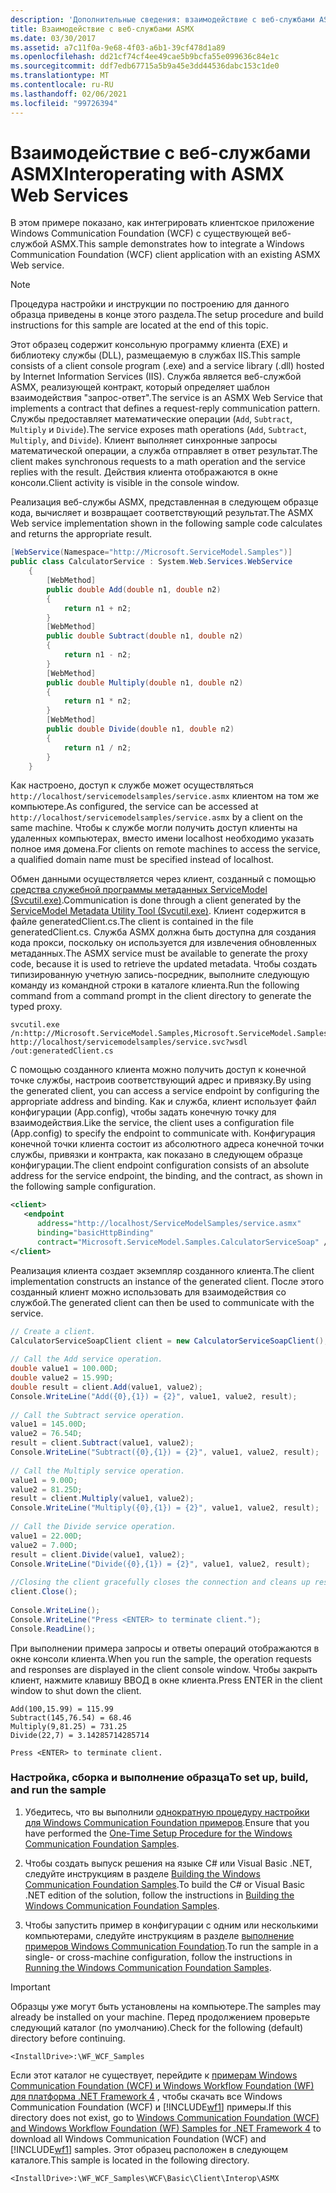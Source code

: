 ```yaml
---
description: 'Дополнительные сведения: взаимодействие с веб-службами ASMX'
title: Взаимодействие с веб-службами ASMX
ms.date: 03/30/2017
ms.assetid: a7c11f0a-9e68-4f03-a6b1-39cf478d1a89
ms.openlocfilehash: dd21cf74cf4ee49cae5b9bcfa55e099636c84e1c
ms.sourcegitcommit: ddf7edb67715a5b9a45e3dd44536dabc153c1de0
ms.translationtype: MT
ms.contentlocale: ru-RU
ms.lasthandoff: 02/06/2021
ms.locfileid: "99726394"
---
```

# <a name="interoperating-with-asmx-web-services"></a><span data-ttu-id="15512-103">Взаимодействие с веб-службами ASMX</span><span class="sxs-lookup"><span data-stu-id="15512-103">Interoperating with ASMX Web Services</span></span>

<span data-ttu-id="15512-104">В этом примере показано, как интегрировать клиентское приложение Windows Communication Foundation (WCF) с существующей веб-службой ASMX.</span><span class="sxs-lookup"><span data-stu-id="15512-104">This sample demonstrates how to integrate a Windows Communication Foundation (WCF) client application with an existing ASMX Web service.</span></span>  
  
> [!NOTE]
> <span data-ttu-id="15512-105">Процедура настройки и инструкции по построению для данного образца приведены в конце этого раздела.</span><span class="sxs-lookup"><span data-stu-id="15512-105">The setup procedure and build instructions for this sample are located at the end of this topic.</span></span>  
  
 <span data-ttu-id="15512-106">Этот образец содержит консольную программу клиента (EXE) и библиотеку службы (DLL), размещаемую в службах IIS.</span><span class="sxs-lookup"><span data-stu-id="15512-106">This sample consists of a client console program (.exe) and a service library (.dll) hosted by Internet Information Services (IIS).</span></span> <span data-ttu-id="15512-107">Служба является веб-службой ASMX, реализующей контракт, который определяет шаблон взаимодействия "запрос-ответ".</span><span class="sxs-lookup"><span data-stu-id="15512-107">The service is an ASMX Web Service that implements a contract that defines a request-reply communication pattern.</span></span> <span data-ttu-id="15512-108">Службы предоставляет математические операции (`Add`, `Subtract`, `Multiply` и `Divide`).</span><span class="sxs-lookup"><span data-stu-id="15512-108">The service exposes math operations (`Add`, `Subtract`, `Multiply`, and `Divide`).</span></span> <span data-ttu-id="15512-109">Клиент выполняет синхронные запросы математической операции, а служба отправляет в ответ результат.</span><span class="sxs-lookup"><span data-stu-id="15512-109">The client makes synchronous requests to a math operation and the service replies with the result.</span></span> <span data-ttu-id="15512-110">Действия клиента отображаются в окне консоли.</span><span class="sxs-lookup"><span data-stu-id="15512-110">Client activity is visible in the console window.</span></span>  
  
 <span data-ttu-id="15512-111">Реализация веб-службы ASMX, представленная в следующем образце кода, вычисляет и возвращает соответствующий результат.</span><span class="sxs-lookup"><span data-stu-id="15512-111">The ASMX Web service implementation shown in the following sample code calculates and returns the appropriate result.</span></span>  
  
```csharp  
[WebService(Namespace="http://Microsoft.ServiceModel.Samples")]  
public class CalculatorService : System.Web.Services.WebService  
    {  
        [WebMethod]  
        public double Add(double n1, double n2)  
        {  
            return n1 + n2;  
        }  
        [WebMethod]  
        public double Subtract(double n1, double n2)  
        {  
            return n1 - n2;  
        }  
        [WebMethod]  
        public double Multiply(double n1, double n2)  
        {  
            return n1 * n2;  
        }  
        [WebMethod]  
        public double Divide(double n1, double n2)  
        {  
            return n1 / n2;  
        }  
    }  
```  
  
 <span data-ttu-id="15512-112">Как настроено, доступ к службе может осуществляться `http://localhost/servicemodelsamples/service.asmx` клиентом на том же компьютере.</span><span class="sxs-lookup"><span data-stu-id="15512-112">As configured, the service can be accessed at `http://localhost/servicemodelsamples/service.asmx` by a client on the same machine.</span></span> <span data-ttu-id="15512-113">Чтобы к службе могли получить доступ клиенты на удаленных компьютерах, вместо имени localhost необходимо указать полное имя домена.</span><span class="sxs-lookup"><span data-stu-id="15512-113">For clients on remote machines to access the service, a qualified domain name must be specified instead of localhost.</span></span>  
  
 <span data-ttu-id="15512-114">Обмен данными осуществляется через клиент, созданный с помощью [средства служебной программы метаданных ServiceModel (Svcutil.exe)](../servicemodel-metadata-utility-tool-svcutil-exe.md).</span><span class="sxs-lookup"><span data-stu-id="15512-114">Communication is done through a client generated by the [ServiceModel Metadata Utility Tool (Svcutil.exe)](../servicemodel-metadata-utility-tool-svcutil-exe.md).</span></span> <span data-ttu-id="15512-115">Клиент содержится в файле generatedClient.cs.</span><span class="sxs-lookup"><span data-stu-id="15512-115">The client is contained in the file generatedClient.cs.</span></span> <span data-ttu-id="15512-116">Служба ASMX должна быть доступна для создания кода прокси, поскольку он используется для извлечения обновленных метаданных.</span><span class="sxs-lookup"><span data-stu-id="15512-116">The ASMX service must be available to generate the proxy code, because it is used to retrieve the updated metadata.</span></span> <span data-ttu-id="15512-117">Чтобы создать типизированную учетную запись-посредник, выполните следующую команду из командной строки в каталоге клиента.</span><span class="sxs-lookup"><span data-stu-id="15512-117">Run the following command from a command prompt in the client directory to generate the typed proxy.</span></span>  
  
```console  
svcutil.exe /n:http://Microsoft.ServiceModel.Samples,Microsoft.ServiceModel.Samples http://localhost/servicemodelsamples/service.svc?wsdl /out:generatedClient.cs  
```  
  
 <span data-ttu-id="15512-118">С помощью созданного клиента можно получить доступ к конечной точке службы, настроив соответствующий адрес и привязку.</span><span class="sxs-lookup"><span data-stu-id="15512-118">By using the generated client, you can access a service endpoint by configuring the appropriate address and binding.</span></span> <span data-ttu-id="15512-119">Как и служба, клиент использует файл конфигурации (App.config), чтобы задать конечную точку для взаимодействия.</span><span class="sxs-lookup"><span data-stu-id="15512-119">Like the service, the client uses a configuration file (App.config) to specify the endpoint to communicate with.</span></span> <span data-ttu-id="15512-120">Конфигурация конечной точки клиента состоит из абсолютного адреса конечной точки службы, привязки и контракта, как показано в следующем образце конфигурации.</span><span class="sxs-lookup"><span data-stu-id="15512-120">The client endpoint configuration consists of an absolute address for the service endpoint, the binding, and the contract, as shown in the following sample configuration.</span></span>  
  
```xml  
<client>  
   <endpoint
      address="http://localhost/ServiceModelSamples/service.asmx"
      binding="basicHttpBinding"
      contract="Microsoft.ServiceModel.Samples.CalculatorServiceSoap" />  
</client>  
```  
  
 <span data-ttu-id="15512-121">Реализация клиента создает экземпляр созданного клиента.</span><span class="sxs-lookup"><span data-stu-id="15512-121">The client implementation constructs an instance of the generated client.</span></span> <span data-ttu-id="15512-122">После этого созданный клиент можно использовать для взаимодействия со службой.</span><span class="sxs-lookup"><span data-stu-id="15512-122">The generated client can then be used to communicate with the service.</span></span>  
  
```csharp  
// Create a client.  
CalculatorServiceSoapClient client = new CalculatorServiceSoapClient();  
  
// Call the Add service operation.  
double value1 = 100.00D;  
double value2 = 15.99D;  
double result = client.Add(value1, value2);  
Console.WriteLine("Add({0},{1}) = {2}", value1, value2, result);  
  
// Call the Subtract service operation.  
value1 = 145.00D;  
value2 = 76.54D;  
result = client.Subtract(value1, value2);  
Console.WriteLine("Subtract({0},{1}) = {2}", value1, value2, result);  
  
// Call the Multiply service operation.  
value1 = 9.00D;  
value2 = 81.25D;  
result = client.Multiply(value1, value2);  
Console.WriteLine("Multiply({0},{1}) = {2}", value1, value2, result);  
  
// Call the Divide service operation.  
value1 = 22.00D;  
value2 = 7.00D;  
result = client.Divide(value1, value2);  
Console.WriteLine("Divide({0},{1}) = {2}", value1, value2, result);  
  
//Closing the client gracefully closes the connection and cleans up resources.  
client.Close();  
  
Console.WriteLine();  
Console.WriteLine("Press <ENTER> to terminate client.");  
Console.ReadLine();  
```  
  
 <span data-ttu-id="15512-123">При выполнении примера запросы и ответы операций отображаются в окне консоли клиента.</span><span class="sxs-lookup"><span data-stu-id="15512-123">When you run the sample, the operation requests and responses are displayed in the client console window.</span></span> <span data-ttu-id="15512-124">Чтобы закрыть клиент, нажмите клавишу ВВОД в окне клиента.</span><span class="sxs-lookup"><span data-stu-id="15512-124">Press ENTER in the client window to shut down the client.</span></span>  
  
```console
Add(100,15.99) = 115.99  
Subtract(145,76.54) = 68.46  
Multiply(9,81.25) = 731.25  
Divide(22,7) = 3.14285714285714  
  
Press <ENTER> to terminate client.  
```  
  
### <a name="to-set-up-build-and-run-the-sample"></a><span data-ttu-id="15512-125">Настройка, сборка и выполнение образца</span><span class="sxs-lookup"><span data-stu-id="15512-125">To set up, build, and run the sample</span></span>  
  
1. <span data-ttu-id="15512-126">Убедитесь, что вы выполнили [однократную процедуру настройки для Windows Communication Foundation примеров](one-time-setup-procedure-for-the-wcf-samples.md).</span><span class="sxs-lookup"><span data-stu-id="15512-126">Ensure that you have performed the [One-Time Setup Procedure for the Windows Communication Foundation Samples](one-time-setup-procedure-for-the-wcf-samples.md).</span></span>  
  
2. <span data-ttu-id="15512-127">Чтобы создать выпуск решения на языке C# или Visual Basic .NET, следуйте инструкциям в разделе [Building the Windows Communication Foundation Samples](building-the-samples.md).</span><span class="sxs-lookup"><span data-stu-id="15512-127">To build the C# or Visual Basic .NET edition of the solution, follow the instructions in [Building the Windows Communication Foundation Samples](building-the-samples.md).</span></span>  
  
3. <span data-ttu-id="15512-128">Чтобы запустить пример в конфигурации с одним или несколькими компьютерами, следуйте инструкциям в разделе [выполнение примеров Windows Communication Foundation](running-the-samples.md).</span><span class="sxs-lookup"><span data-stu-id="15512-128">To run the sample in a single- or cross-machine configuration, follow the instructions in [Running the Windows Communication Foundation Samples](running-the-samples.md).</span></span>  
  
> [!IMPORTANT]
> <span data-ttu-id="15512-129">Образцы уже могут быть установлены на компьютере.</span><span class="sxs-lookup"><span data-stu-id="15512-129">The samples may already be installed on your machine.</span></span> <span data-ttu-id="15512-130">Перед продолжением проверьте следующий каталог (по умолчанию).</span><span class="sxs-lookup"><span data-stu-id="15512-130">Check for the following (default) directory before continuing.</span></span>  
>
> `<InstallDrive>:\WF_WCF_Samples`  
>
> <span data-ttu-id="15512-131">Если этот каталог не существует, перейдите к [примерам Windows Communication Foundation (WCF) и Windows Workflow Foundation (WF) для платформа .NET Framework 4](https://www.microsoft.com/download/details.aspx?id=21459) , чтобы скачать все Windows Communication Foundation (WCF) и [!INCLUDE[wf1](../../../../includes/wf1-md.md)] примеры.</span><span class="sxs-lookup"><span data-stu-id="15512-131">If this directory does not exist, go to [Windows Communication Foundation (WCF) and Windows Workflow Foundation (WF) Samples for .NET Framework 4](https://www.microsoft.com/download/details.aspx?id=21459) to download all Windows Communication Foundation (WCF) and [!INCLUDE[wf1](../../../../includes/wf1-md.md)] samples.</span></span> <span data-ttu-id="15512-132">Этот образец расположен в следующем каталоге.</span><span class="sxs-lookup"><span data-stu-id="15512-132">This sample is located in the following directory.</span></span>  
>
> `<InstallDrive>:\WF_WCF_Samples\WCF\Basic\Client\Interop\ASMX`  
